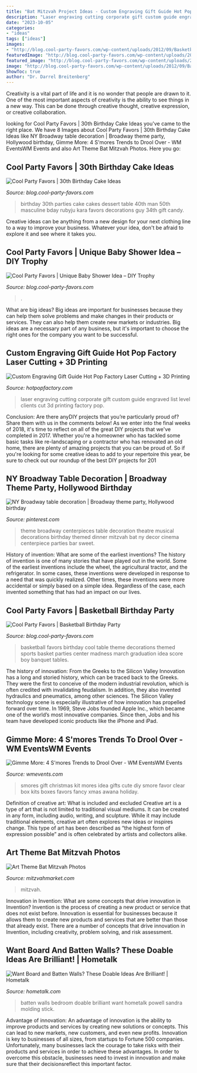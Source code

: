 ```yaml
---
title: "Bat Mitzvah Project Ideas - Custom Engraving Gift Guide Hot Pop Factory Laser Cutting + 3d Printing"
description: "Laser engraving cutting corporate gift custom guide engraved list level clients cut 3d printing factory pop"
date: "2023-10-05"
categories:
- "ideas"
tags: ["ideas"]
images:
- "http://blog.cool-party-favors.com/wp-content/uploads/2012/09/Basketball-Favors.jpg"
featuredImage: "http://blog.cool-party-favors.com/wp-content/uploads/2012/09/Basketball-Favors.jpg"
featured_image: "http://blog.cool-party-favors.com/wp-content/uploads/2012/09/Basketball-Favors.jpg"
image: "http://blog.cool-party-favors.com/wp-content/uploads/2012/09/Basketball-Favors.jpg"
ShowToc: true
author: "Dr. Darrel Breitenberg"
---
```



Creativity is a vital part of life and it is no wonder that people are drawn to it. One of the most important aspects of creativity is the ability to see things in a new way. This can be done through creative thought, creative expression, or creative collaboration.

	

		
looking for Cool Party Favors | 30th Birthday Cake Ideas you've came to the right place. We have 8 Images about Cool Party Favors | 30th Birthday Cake Ideas like NY Broadway table decoration | Broadway theme party, Hollywood birthday, Gimme More: 4 S&#039;mores Trends to Drool Over - WM EventsWM Events and also Art Theme Bat Mitzvah Photos. Here you go:
		
    
## Cool Party Favors | 30th Birthday Cake Ideas

<img loading=lazy src="http://blog.cool-party-favors.com/wp-content/uploads/2012/07/30th-Birthday-Party-Ideas-for-Men.jpg" onerror="this.onerror=null;this.src='https://tse1.mm.bing.net/th?id=OIP.gs9CM3mJQvtEO-dJbqc43AHaFS&amp;pid=15.1';" alt="Cool Party Favors | 30th Birthday Cake Ideas">

_Source: blog.cool-party-favors.com_

>birthday 30th parties cake cakes dessert table 40th man 50th masculine bday rubyju kara favors decorations guy 34th gift candy. 

	

Creative ideas can be anything from a new design for your next clothing line to a way to improve your business. Whatever your idea, don't be afraid to explore it and see where it takes you.

    
## Cool Party Favors | Unique Baby Shower Idea – DIY Trophy

<img loading=lazy src="https://blog.cool-party-favors.com/wp-content/uploads/2013/04/Unique-Baby-Shower-Idea.jpg" onerror="this.onerror=null;this.src='https://tse1.mm.bing.net/th?id=OIP._i5G7X8gLI3BHiD4Vj4EggHaLH&amp;pid=15.1';" alt="Cool Party Favors | Unique Baby Shower Idea – DIY Trophy">

_Source: blog.cool-party-favors.com_

>. 

	

What are big ideas?
Big ideas are important for businesses because they can help them solve problems and make changes in their products or services. They can also help them create new markets or industries. Big ideas are a necessary part of any business, but it's important to choose the right ones for the company you want to be successful.

    
## Custom Engraving Gift Guide Hot Pop Factory Laser Cutting + 3D Printing

<img loading=lazy src="https://www.hotpopfactory.com/blog/wp-content/uploads/2015/11/IMG_2877-760x507.jpg" onerror="this.onerror=null;this.src='https://tse2.mm.bing.net/th?id=OIP.cxfGt0gcKzWGdwO1RG8jyAHaE8&amp;pid=15.1';" alt="Custom Engraving Gift Guide Hot Pop Factory Laser Cutting + 3D Printing">

_Source: hotpopfactory.com_

>laser engraving cutting corporate gift custom guide engraved list level clients cut 3d printing factory pop. 

	

Conclusion: Are there anyDIY projects that you’re particularly proud of? Share them with us in the comments below!
As we enter into the final weeks of 2018, it's time to reflect on all of the great DIY projects that we've completed in 2017. Whether you're a homeowner who has tackled some basic tasks like re-landscaping or a contractor who has renovated an old home, there are plenty of amazing projects that you can be proud of. So if you're looking for some creative ideas to add to your repertoire this year, be sure to check out our roundup of the best DIY projects for 201
    
## NY Broadway Table Decoration | Broadway Theme Party, Hollywood Birthday

<img loading=lazy src="https://i.pinimg.com/736x/74/e6/a5/74e6a53804b91afcc861f0adb3a4ba75--theatre-centerpieces-band-banquet-centerpieces.jpg" onerror="this.onerror=null;this.src='https://tse1.mm.bing.net/th?id=OIP.M_A4DeY_aV5csFb8suCAQgHaJ3&amp;pid=15.1';" alt="NY Broadway table decoration | Broadway theme party, Hollywood birthday">

_Source: pinterest.com_

>theme broadway centerpieces table decoration theatre musical decorations birthday themed dinner mitzvah bat ny decor cinema centerpiece parties bar sweet. 

	

History of invention: What are some of the earliest inventions?
The history of invention is one of many stories that have played out in the world. Some of the earliest inventions include the wheel, the agricultural tractor, and the refrigerator. In some cases, these inventions were developed in response to a need that was quickly realized. Other times, these inventions were more accidental or simply based on a simple idea. Regardless of the case, each invented something that has had an impact on our lives.

    
## Cool Party Favors | Basketball Birthday Party

<img loading=lazy src="http://blog.cool-party-favors.com/wp-content/uploads/2012/09/Basketball-Favors.jpg" onerror="this.onerror=null;this.src='https://tse2.mm.bing.net/th?id=OIP.NIR4dulhrUPbmHRRQaZX5wHaKQ&amp;pid=15.1';" alt="Cool Party Favors | Basketball Birthday Party">

_Source: blog.cool-party-favors.com_

>basketball favors birthday cool table theme decorations themed sports basket parties center madness march graduation idea score boy banquet tables. 

	

The history of innovation: From the Greeks to the Silicon Valley
Innovation has a long and storied history, which can be traced back to the Greeks. They were the first to conceive of the modern industrial revolution, which is often credited with invalidating feudalism. In addition, they also invented hydraulics and pneumatics, among other sciences.
The Silicon Valley technology scene is especially illustrative of how innovation has propelled forward over time. In 1969, Steve Jobs founded Apple Inc., which became one of the world’s most innovative companies. Since then, Jobs and his team have developed iconic products like the iPhone and iPad.

    
## Gimme More: 4 S&#039;mores Trends To Drool Over - WM EventsWM Events

<img loading=lazy src="http://wmevents.com/wp-content/uploads/2013/04/smores-4.jpg" onerror="this.onerror=null;this.src='https://tse2.mm.bing.net/th?id=OIP.2LxFuCddey5yF-8bPwzHFgHaLH&amp;pid=15.1';" alt="Gimme More: 4 S&#039;mores Trends to Drool Over - WM EventsWM Events">

_Source: wmevents.com_

>smores gift christmas kit mores idea gifts cute diy smore favor clear box kits boxes favors fancy xmas awana holiday. 

	

Definition of creative art: What is included and excluded
Creative art is a type of art that is not limited to traditional visual mediums. It can be created in any form, including audio, writing, and sculpture. While it may include traditional elements, creative art often explores new ideas or inspires change. This type of art has been described as “the highest form of expression possible” and is often celebrated by artists and collectors alike.

    
## Art Theme Bat Mitzvah Photos

<img loading=lazy src="https://www.mitzvahmarket.com/wp-content/uploads/images/cached/a64844fbb2d16a5c6c4055c29b998e6c.jpg?ver=1508372793" onerror="this.onerror=null;this.src='https://tse4.mm.bing.net/th?id=OIP.usaUYupL35H9cq0LrdHUzQHaE9&amp;pid=15.1';" alt="Art Theme Bat Mitzvah Photos">

_Source: mitzvahmarket.com_

>mitzvah. 

	

Innovation in Invention: What are some concepts that drive innovation in Invention?
Invention is the process of creating a new product or service that does not exist before. Innovation is essential for businesses because it allows them to create new products and services that are better than those that already exist. There are a number of concepts that drive innovation in Invention, including creativity, problem solving, and risk assessment.

    
## Want Board And Batten Walls? These Doable Ideas Are Brilliant! | Hometalk

<img loading=lazy src="https://cdn-fastly.hometalk.com/media/2016/09/07/3539095/s-want-board-and-batten-walls-these-doable-ideas-are-brilliant-.jpg?size=1600x1000&amp;nocrop=1" onerror="this.onerror=null;this.src='https://tse4.mm.bing.net/th?id=OIP.J1rUBwnQb4t43z50p6TnDAHaKw&amp;pid=15.1';" alt="Want Board and Batten Walls? These Doable Ideas Are Brilliant! | Hometalk">

_Source: hometalk.com_

>batten walls bedroom doable brilliant want hometalk powell sandra molding stick. 

	

Advantage of innovation:
An advantage of innovation is the ability to improve products and services by creating new solutions or concepts. This can lead to new markets, new customers, and even new profits. Innovation is key to businesses of all sizes, from startups to Fortune 500 companies. Unfortunately, many businesses lack the courage to take risks with their products and services in order to achieve these advantages. In order to overcome this obstacle, businesses need to invest in innovation and make sure that their decisionsreflect this important factor.

